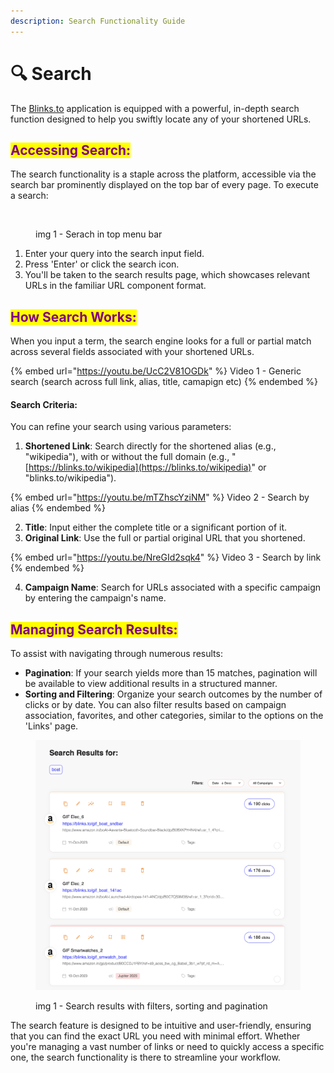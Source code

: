 ```yaml
---
description: Search Functionality Guide
---
```


# 🔍 Search

The [Blinks.to](http://blinks.to/) application is equipped with a powerful, in-depth search function designed to help you swiftly locate any of your shortened URLs.

## <mark style="color:purple;">Accessing Search:</mark>

The search functionality is a staple across the platform, accessible via the search bar prominently displayed on the top bar of every page. To execute a search:

<figure><img src="../.gitbook/assets/Screenshot 2023-11-07 at 5.46.22 PM.png" alt=""><figcaption><p>img 1 - Serach in top menu bar</p></figcaption></figure>

1. Enter your query into the search input field.
2. Press 'Enter' or click the search icon.
3. You'll be taken to the search results page, which showcases relevant URLs in the familiar URL component format.

## <mark style="color:purple;">How Search Works:</mark>

When you input a term, the search engine looks for a full or partial match across several fields associated with your shortened URLs.

{% embed url="https://youtu.be/UcC2V81OGDk" %}
Video 1 - Generic search (search across full link, alias, title, camapign etc)
{% endembed %}

#### Search Criteria:

You can refine your search using various parameters:

1. **Shortened Link**: Search directly for the shortened alias (e.g., "wikipedia"), with or without the full domain (e.g., "[https://blinks.to/wikipedia](https://blinks.to/wikipedia)" or "blinks.to/wikipedia").

{% embed url="https://youtu.be/mTZhscYziNM" %}
Video 2 - Search by alias
{% endembed %}

2. **Title**: Input either the complete title or a significant portion of it.
3. **Original Link**: Use the full or partial original URL that you shortened.

{% embed url="https://youtu.be/NreGId2sqk4" %}
Video 3 - Search by link
{% endembed %}

4. **Campaign Name**: Search for URLs associated with a specific campaign by entering the campaign's name.



## <mark style="color:purple;">Managing Search Results:</mark>

To assist with navigating through numerous results:

* **Pagination**: If your search yields more than 15 matches, pagination will be available to view additional results in a structured manner.
* **Sorting and Filtering**: Organize your search outcomes by the number of clicks or by date. You can also filter results based on campaign association, favorites, and other categories, similar to the options on the 'Links' page.

<figure><img src="../.gitbook/assets/search results.png" alt=""><figcaption><p>img 1 - Search results with filters, sorting and pagination</p></figcaption></figure>

The search feature is designed to be intuitive and user-friendly, ensuring that you can find the exact URL you need with minimal effort. Whether you're managing a vast number of links or need to quickly access a specific one, the search functionality is there to streamline your workflow.
